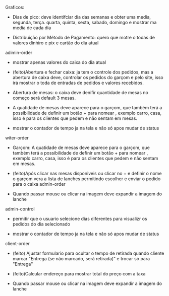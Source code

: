 Graficos:
* Dias de pico: deve identifciar dia das semanas e obter uma media, segunda, terça. quarta, quinta, sexta, sabado, domingo e mostrar ma media de cada dia 

* Distribuição por Método de Pagamento: quero que motre o todas de valores dinhiro e pix e cartão do dia atual


adimin-order
* mostrar apenas valores do caixa do dia atual

* (feito)Abertura e fechar caixa: ja tem o controle dos pedidos, mas a abertura de caixa deve, controlar os pedidos do garçom e pelo site, isso irá mostrar o toda de entradas de pedidos e valores recebidos.

* Abertura de mesas: o caixa deve denifir quantidade de mesas no começo será default 3 mesas.

* A quatidade de mesas deve aparece para o garçom, que também terá a possibilidade de definir um botão + para nomear , exemplo carro, casa, isso é para os clientes que pedem e não sentam em mesas.

* mostrar o contador de tempo ja na tela e não só apos mudar de status

witer-order
* Garçom: A quatidade de mesas deve aparece para o garçom, que também terá a possibilidade de definir um botão + para nomear , exemplo carro, casa, isso é para os clientes que pedem e não sentam em mesas.

* (feito)Após clicar nas mesas disponiveis ou clicar no + e definir o nome o garçom vera a lista de lanches permitindo escolher e enviar o pedido para o caixa admin-order

* Quando passar  mouse ou clicar na imagem deve expandir a imagem do lanche

admin-control
* permitir que o usuario selecione dias diferentes para visualizr os pedidos do dia selecionado

* mostrar o contador de tempo ja na tela e não só apos mudar de status

client-order
* (feito) Ajustar formulario para ocultar o tempo de retirada quando cliente marcar "Entrega (se não marcado, será retirada)"  e trocar só para "Entrega"

* (feito)Calcular endereço para mostrar total do preço com a taxa

* Quando passar  mouse ou clicar na imagem deve expandir a imagem do lanche